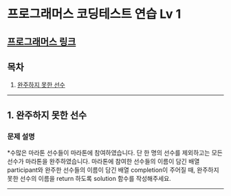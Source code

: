 # 프로그래머스 코딩테스트 연습 Lv 1

## [프로그래머스 링크](https://programmers.co.kr/learn/challenges)

## 목차
1. [완주하지 못한 선수](#1.-완주하지-못한-선수)

---
## 1. 완주하지 못한 선수
### 문제 설명
*수많은 마라톤 선수들이 마라톤에 참여하였습니다. 단 한 명의 선수를 제외하고는 모든 선수가 마라톤을 완주하였습니다.
마라톤에 참여한 선수들의 이름이 담긴 배열 participant와 완주한 선수들의 이름이 담긴 배열 completion이 주어질 때, 
완주하지 못한 선수의 이름을 return 하도록 solution 함수를 작성해주세요.

---

